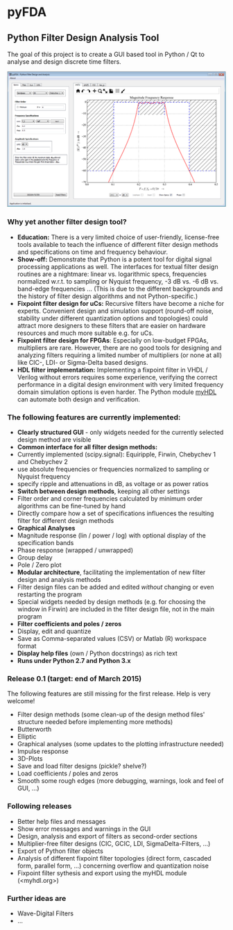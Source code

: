 pyFDA
======
## Python Filter Design Analysis Tool

The goal of this project is to create a GUI based tool in Python / Qt to analyse and design discrete time filters. 

![Screenshot](images/pyFDA_screenshot.PNG)

### Why yet another filter design tool?
* **Education:** There is a very limited choice of user-friendly, license-free tools available to teach the influence of different filter design methods and specifications on time and frequency behaviour.
* **Show-off:** Demonstrate that Python is a potent tool for digital signal processing applications as well. The interfaces for textual filter design routines are a nightmare: linear vs. logarithmic specs, frequencies normalized w.r.t. to sampling or Nyquist frequency, -3 dB vs. -6 dB vs. band-edge frequencies ... (This is due to the different backgrounds and the history of filter design algorithms and not Python-specific.)
* **Fixpoint filter design for uCs:** Recursive filters have become a niche for experts. Convenient design and simulation support (round-off noise, stability under different quantization options and topologies) could attract more designers to these filters that are easier on hardware resources and much more suitable e.g. for uCs.
* **Fixpoint filter design for FPGAs**: Especially on low-budget FPGAs, multipliers are rare. However, there are no good tools for designing and analyzing filters requiring a limited number of multipliers (or none at all) like CIC-, LDI- or Sigma-Delta based designs.
* **HDL filter implementation:** Implementing a fixpoint filter in VHDL / Verilog without errors requires some experience, verifying the correct performance in a digital design environment with very limited frequency domain simulation options is even harder. The Python module [myHDL](http://myhdl.org) can automate both design and verification.


### The following features are currently implemented:

* **Clearly structured GUI** - only widgets needed for the currently selected design method are visible
* **Common interface for all filter design methods:**
 * Currently implemented (scipy.signal): Equiripple, Firwin, Chebychev 1 and Chebychev 2 
 * use absolute frequencies or frequencies normalized to sampling or Nyquist frequency
 * specify ripple and attenuations in dB, as voltage or as power ratios
* **Switch between design methods**, keeping all other settings
 * Filter order and corner frequencies calculated by minimum order algorithms can be fine-tuned by hand
 * Directly compare how a set of specifications influences the resulting filter for different design methods
* **Graphical Analyses**
 * Magnitude response (lin / power / log) with optional display of the specification bands
 * Phase response (wrapped / unwrapped)
 * Group delay
 * Pole / Zero plot
* **Modular architecture**, facilitating the implementation of new filter design and analysis methods
 * Filter design files can be added and edited *without* changing or even restarting the program
 * Special widgets needed by design methods (e.g. for choosing the window in Firwin) are included in the filter design file, not in the main program
* **Filter coefficients and poles / zeros**
 * Display, edit and quantize 
 * Save as Comma-separated values (CSV) or Matlab (R) workspace format
* **Display help files** (own / Python docstrings) as rich text
* **Runs under Python 2.7 and Python 3.x**

### Release 0.1 (target: end of March 2015)

The following features are still missing for the first release. Help is very welcome!
* Filter design methods (some clean-up of the design method files' structure needed before implementing more methods)
 * Butterworth
 * Elliptic
* Graphical analyses (some updates to the plotting infrastructure needed)
 * Impulse response
 * 3D-Plots
* Save and load filter designs (pickle? shelve?)
* Load coefficients / poles and zeros
* Smooth some rough edges (more debugging, warnings, look and feel of GUI, ...)

### Following releases
* Better help files and messages
* Show error messages and warnings in the GUI
* Design, analysis and export of filters as second-order sections
* Multiplier-free filter designs (CIC, GCIC, LDI, SigmaDelta-Filters, ...)
* Export of Python filter objects
* Analysis of different fixpoint filter topologies (direct form, cascaded form, parallel form, ...) concerning overflow and quantization noise
* Fixpoint filter sythesis and export using the myHDL module (<myhdl.org>)

### Further ideas are
* Wave-Digital Filters
* ...

